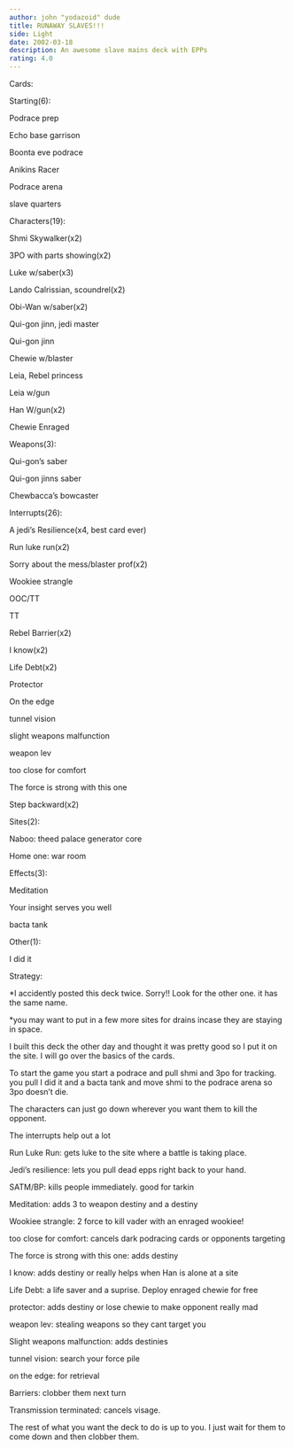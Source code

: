 ```yaml
---
author: john "yodazoid" dude
title: RUNAWAY SLAVES!!!
side: Light
date: 2002-03-18
description: An awesome slave mains deck with EPPs
rating: 4.0
---
```

Cards: 

Starting(6):
Podrace prep
Echo base garrison
Boonta eve podrace
Anikins Racer
Podrace arena
slave quarters

Characters(19):
Shmi Skywalker(x2)
3PO with parts showing(x2)
Luke w/saber(x3)
Lando Calrissian, scoundrel(x2)
Obi-Wan w/saber(x2)
Qui-gon jinn, jedi master
Qui-gon jinn
Chewie w/blaster
Leia, Rebel princess
Leia w/gun
Han W/gun(x2)
Chewie Enraged

Weapons(3):
Qui-gon’s saber
Qui-gon jinns saber
Chewbacca’s bowcaster

Interrupts(26):
A jedi’s Resilience(x4, best card ever)
Run luke run(x2)
Sorry about the mess/blaster prof(x2)
Wookiee strangle
OOC/TT
TT
Rebel Barrier(x2)
I know(x2)
Life Debt(x2)
Protector
On the edge
tunnel vision
slight weapons malfunction
weapon lev
too close for comfort
The force is strong with this one
Step backward(x2)

Sites(2):
Naboo: theed palace generator core
Home one: war room

Effects(3):
Meditation
Your insight serves you well
bacta tank

Other(1):
I did it


Strategy: 

*I accidently posted this deck twice. Sorry!! Look for the other one. it has the same name.

*you may want to put in a few more sites for drains incase they are staying in space.

I built this deck the other day and thought it was pretty good so I put it on the site.  I will go over the basics of the cards.

To start the game you start a podrace and pull shmi and 3po for tracking. you pull I did it and a bacta tank and move shmi to the podrace arena so 3po doesn’t die. 
The characters can just go down wherever you want them to kill the opponent. 
The interrupts help out a lot
Run Luke Run: gets luke to the site where a battle is taking place. 
Jedi’s resilience: lets you pull dead epps right back to your hand.
SATM/BP: kills people immediately. good for tarkin
Meditation: adds 3 to weapon destiny and a destiny
Wookiee strangle: 2 force to kill vader with an enraged wookiee!
too close for comfort: cancels dark podracing cards or opponents targeting
The force is strong with this one: adds destiny
I know: adds destiny or really helps when Han is alone at a site
Life Debt: a life saver and a suprise. Deploy enraged chewie for free
protector: adds destiny or lose chewie to make opponent really mad
weapon lev: stealing weapons so they cant target you
Slight weapons malfunction: adds destinies
tunnel vision: search your force pile
on the edge: for retrieval
Barriers: clobber them next turn
Transmission terminated: cancels visage.

The rest of what you want the deck to do is up to you. I just wait for them to come down and then clobber them.  